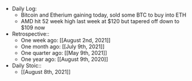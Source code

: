 - Daily Log:
    - Bitcoin and Etherium gaining today, sold some BTC to buy into ETH
    - AMD hit 52 week high last week at $120 but tapered off down to $109 now
- Retrospective::
    - One week ago: [[August 2nd, 2021]]
    - One month ago: [[July 9th, 2021]]
    - One quarter ago: [[May 9th, 2021]]
    - One year ago: [[August 9th, 2020]]
- Daily Stoic::
    - [[August 8th, 2021]]
